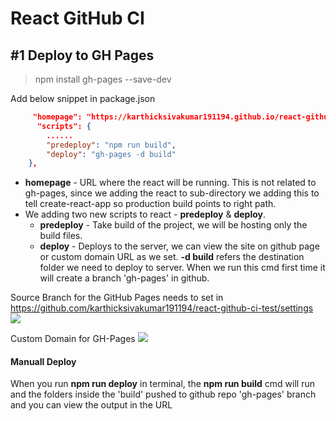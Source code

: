 # React GitHub CI

## #1 Deploy to GH Pages

> npm install gh-pages --save-dev

Add below snippet in package.json
```json
     "homepage": "https://karthicksivakumar191194.github.io/react-github-ci-test",
      "scripts": {
    	......
    	"predeploy": "npm run build",
    	"deploy": "gh-pages -d build"
    },
```
- **homepage** - URL where the react will be running. This is not related to gh-pages, since we adding the react to sub-directory we adding this to tell create-react-app so production build points to right path.
- We adding two new scripts to react - **predeploy** & **deploy**.
	- **predeploy** - Take build of the project, we will be hosting only the build files.
	- **deploy** - Deploys to the server, we can view the site on github page or custom domain URL as we set. **-d build** refers the destination folder we need to deploy to server. When we run this cmd first time it will create a branch 'gh-pages' in github.

Source Branch for the GitHub Pages needs to set in https://github.com/karthicksivakumar191194/react-github-ci-test/settings
![](https://github.com/karthicksivakumar191194/react-gh-pages-demo/blob/main/_readme_assets/settings.png)

Custom Domain for GH-Pages
![](https://github.com/karthicksivakumar191194/react-gh-pages-demo/blob/main/_readme_assets/cname.png)

#### Manuall Deploy
When you run **npm run deploy** in terminal, the **npm run build** cmd will run and the folders inside the 'build' pushed to github repo 'gh-pages' branch and you can view the output in the URL 
